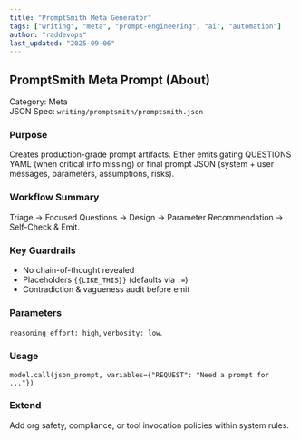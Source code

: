 ```yaml
---
title: "PromptSmith Meta Generator"
tags: ["writing", "meta", "prompt-engineering", "ai", "automation"]
author: "raddevops"
last_updated: "2025-09-06"
---
```


## PromptSmith Meta Prompt (About)

Category: Meta  
JSON Spec: `writing/promptsmith/promptsmith.json`

### Purpose
Creates production-grade prompt artifacts. Either emits gating QUESTIONS YAML (when critical info missing) or final prompt JSON (system + user messages, parameters, assumptions, risks).

### Workflow Summary
Triage → Focused Questions → Design → Parameter Recommendation → Self-Check & Emit.

### Key Guardrails
- No chain-of-thought revealed
- Placeholders `{{LIKE_THIS}}` (defaults via `:=`)
- Contradiction & vagueness audit before emit

### Parameters
`reasoning_effort: high`, `verbosity: low`.

### Usage
```
model.call(json_prompt, variables={"REQUEST": "Need a prompt for ..."})
```

### Extend
Add org safety, compliance, or tool invocation policies within system rules.